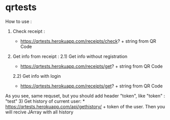 # qrtests

How to use :
1) Check receipt :
   * https://qrtests.herokuapp.com/receipts/check? + string from QR Code
2) Get info from receipt :
    2.1) Get info without registration
      * https://qrtests.herokuapp.com/receipts/get? + string from QR Code
     
    2.2) Get info with login
     * https://qrtests.herokuapp.com/receipts/get? + string from QR Code
     
As you see, same requset, but you should add header "token", like "token" : "test"
  3) Get history of current user:
        * https://qrtests.herokuapp.com/api/gethistory/ + token of the user.
Then you will recive JArray with all history
